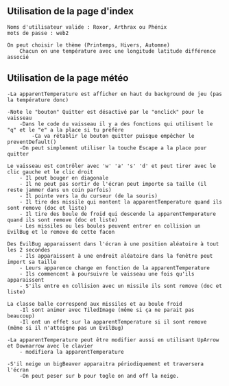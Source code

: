



## Utilisation de la page d'index

    Noms d'utilisateur valide : Roxor, Arthrax ou Phénix
    mots de passe : web2

    On peut choisir le thème (Printemps, Hivers, Automne) 
        Chacun on une température avec une longitude latitude différence associé

## Utilisation de la page météo

    -La apparentTemperature est afficher en haut du background de jeu (pas la température donc)

    -Note le "bouton" Quitter est désactivé par le "onclick" pour le vaisseau
        -Dans le code du vaisseau il y a des fonctions qui utilisent le "q" et le "e" a la place si tu préfère
            -Ca va rétablir le bouton quitter puisque empêcher le preventDefault()
        -On peut simplement utiliser la touche Escape a la place pour quitter

    Le vaisseau est contrôler avec 'w' 'a' 's' 'd' et peut tirer avec le clic gauche et le clic droit 
        - Il peut bouger en diagonale
        - Il ne peut pas sortir de l'écran peut importe sa taille (il reste jammer dans un coin parfois)
        - Il pointe vers la du curseur (de la souris)
        - Il tire des missile qui montent la apparentTemperature quand ils sont remove (doc et liste)
        - Il tire des boule de froid qui descende la apparentTemperature quand ils sont remove (doc et liste)
        - Les missiles ou les boules peuvent entrer en collision un EvilBug et le remove de cette facon

    Des EvilBug apparaissent dans l'écran à une position aléatoire à tout les 2 secondes
        - Ils apparaissent à une endroit aléatoire dans la fenêtre peut import sa taille
        - Leurs apparence change en fonction de la apparentTemperature
        - Ils commencent à poursuivre le vaisseau une fois qu'ils apparaissent
        - S'ils entre en collision avec un missile ils sont remove (doc et liste)

    La classe balle correspond aux missiles et au boule froid
        -Il sont animer avec TiledImage (même si ça ne parait pas beaucoup)
        -Il ont un effet sur la apparentTemperature si il sont remove (même si il n'atteigne pas un EvilBug)

    -La apparentTemperature peut être modifier aussi en utilisant UpArrow et Downarrow avec le clavier
        - modifiera la apparentTemperature

    -S'il neige un bigBeaver apparaitra périodiquement et traversera l'écran
        -On peut peser sur b pour togle on and off la neige.






